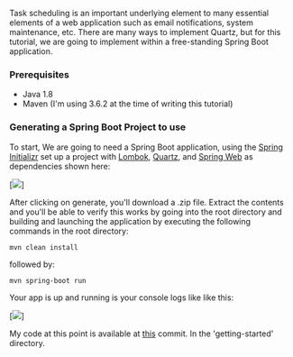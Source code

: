 Task scheduling is an important underlying element to many essential elements of a web application
such as email notifications, system maintenance, etc. There are many ways to implement Quartz, 
but for this tutorial, we are going to implement within a free-standing Spring Boot application.

### Prerequisites
- Java 1.8
- Maven (I'm using 3.6.2 at the time of writing this tutorial) 

### Generating a Spring Boot Project to use

To start, We are going to need a Spring Boot application, using the 
    [Spring Initializr](https://start.spring.io/)
set up a project with
    [Lombok](https://projectlombok.org/), 
    [Quartz](http://www.quartz-scheduler.org/overview/), 
    and [Spring Web](https://docs.spring.io/spring/docs/current/spring-framework-reference/web.html)
as dependencies shown here:

[<img src="assets/articles/article-assets/getting-started-with-quartz-scheduling/spring-initailizer.png"/>]

After clicking on generate, you'll download a .zip file. Extract the contents and you'll be able to 
verify this works by going into the root directory and building and launching the application by executing
the following commands in the root directory:
 
`mvn clean install`

followed by:

`mvn spring-boot run`
    
Your app is up and running is your console logs like like this:

[<img src="assets/articles/article-assets/getting-started-with-quartz-scheduling/first-successful-log.png"/>]

My code at this point is available at 
[this](https://github.com/DannyMassa/quartz-tutorials/tree/94cc3dae80c5e19b06f4248ede7f0909b1763e6c)
commit. In the 'getting-started' directory.
